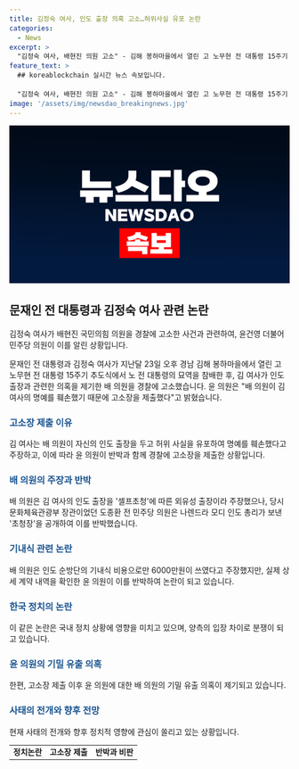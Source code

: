 ```yaml
---
title: 김정숙 여사, 인도 출장 의혹 고소…허위사실 유포 논란
categories:
  - News
excerpt: >
  "김정숙 여사, 배현진 의원 고소" - 김해 봉하마을에서 열린 고 노무현 전 대통령 15주기 추도식에서 문재인 전 대통령 부부가 나섰다. 김 여사가 배 의원을 향한 고소장을 제출하며 의혹을 반박하고, 윤건영 의원은 이를 공식 발표했다. 김 여사의 인도 출장과 관련된 의혹을 둘러싼 논란 속에서, 양측은 각각의 주장을 대립시켰으며, 인도 순방단의 기내식 비용과 관련하여 논쟁이 이어졌다.
feature_text: >
  ## koreablockchain 실시간 뉴스 속보입니다.

  "김정숙 여사, 배현진 의원 고소" - 김해 봉하마을에서 열린 고 노무현 전 대통령 15주기 추도식에서 문재인 전 대통령 부부가 나섰다. 김 여사가 배 의원을 향한 고소장을 제출하며 의혹을 반박하고, 윤건영 의원은 이를 공식 발표했다. 김 여사의 인도 출장과 관련된 의혹을 둘러싼 논란 속에서, 양측은 각각의 주장을 대립시켰으며, 인도 순방단의 기내식 비용과 관련하여 논쟁이 이어졌다.
image: '/assets/img/newsdao_breakingnews.jpg'
---
```


<p><img src="/assets/img/newsdao_breakingnews.jpg" alt="koreablockchain 속보" /></p>

<h2 data-ke-size="size26">문재인 전 대통령과 김정숙 여사 관련 논란</h2>

<p>김정숙 여사가 배현진 국민의힘 의원을 경찰에 고소한 사건과 관련하여, 윤건영 더불어민주당 의원이 이를 알린 상황입니다.</p>

<p data-ke-size="size16">문재인 전 대통령과 김정숙 여사가 지난달 23일 오후 경남 김해 봉하마을에서 열린 고 노무현 전 대통령 15주기 추도식에서 노 전 대통령의 묘역을 참배한 후, 김 여사가 인도 출장과 관련한 의혹을 제기한 배 의원을 경찰에 고소했습니다. 윤 의원은 "배 의원이 김 여사의 명예를 훼손했기 때문에 고소장을 제출했다"고 밝혔습니다.</p>

<h3><b><span style="color: #1a5490;">고소장 제출 이유</span></b></h3>

<p>김 여사는 배 의원이 자신의 인도 출장을 두고 허위 사실을 유포하여 명예를 훼손했다고 주장하고, 이에 따라 윤 의원이 반박과 함께 경찰에 고소장을 제출한 상황입니다.</p>

<h3><b><span style="color: #1a5490;">배 의원의 주장과 반박</span></b></h3>

<p>배 의원은 김 여사의 인도 출장을 '셀프초청'에 따른 외유성 출장이라 주장했으나, 당시 문화체육관광부 장관이었던 도종환 전 민주당 의원은 나렌드라 모디 인도 총리가 보낸 '초청장'을 공개하여 이를 반박했습니다.</p>

<h3><b><span style="color: #1a5490;">기내식 관련 논란</span></b></h3>

<p>배 의원은 인도 순방단의 기내식 비용으로만 6000만원이 쓰였다고 주장했지만, 실제 상세 계약 내역을 확인한 윤 의원이 이를 반박하여 논란이 되고 있습니다.</p>

<h3><b><span style="color: #1a5490;">한국 정치의 논란</span></b></h3>

<p>이 같은 논란은 국내 정치 상황에 영향을 미치고 있으며, 양측의 입장 차이로 분쟁이 되고 있습니다.</p>

<h3><b><span style="color: #1a5490;">윤 의원의 기밀 유출 의혹</span></b></h3>

<p>한편, 고소장 제출 이후 윤 의원에 대한 배 의원의 기밀 유출 의혹이 제기되고 있습니다.</p>

<h3><b><span style="color: #1a5490;">사태의 전개와 향후 전망</span></b></h3>

<p>현재 사태의 전개와 향후 정치적 영향에 관심이 쏠리고 있는 상황입니다.</p>

<table>
    <tr>
        <td style="text-align: center; height: 17px;"><b>정치논란</b></td>
        <td style="text-align: center; height: 17px;"><b>고소장 제출</b></td>
        <td style="text-align: center; height: 17px;"><b>반박과 비판</b></td>
    </tr>
</table>

<p data-ke-size="size16">&nbsp;</p>

